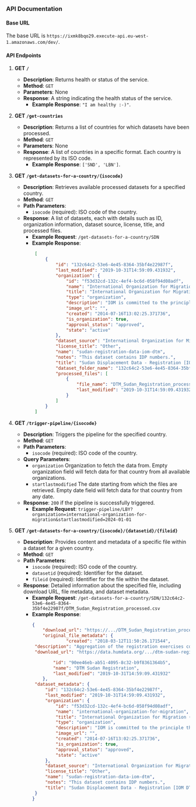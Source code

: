 ### API Documentation

#### Base URL

The base URL is `https://ixmk8bqo29.execute-api.eu-west-1.amazonaws.com/dev/`.

#### API Endpoints

1. **GET `/`**
   - **Description**: Returns health or status of the service.
   - **Method**: `GET`
   - **Parameters**: None
   - **Response**: A string indicating the health status of the service.
     - **Example Response**: `"I am healthy :-)"`.

2. **GET `/get-countries`**
   - **Description**: Returns a list of countries for which datasets have been processed.
   - **Method**: `GET`
   - **Parameters**: None
   - **Response**: A list of countries in a specific format. Each country is represented by its ISO code.
     - **Example Response**: `['SND', 'LBN']`.


3. **GET `/get-datasets-for-a-country/{isocode}`**
   - **Description**: Retrieves available processed datasets for a specified country.
   - **Method**: `GET`
   - **Path Parameters**:
     - `isocode` (required): ISO code of the country.
   - **Response**: A list of datasets, each with details such as ID, organization information, dataset source, license, title, and processed files.
     - **Example Request**: `/get-datasets-for-a-country/SDN`
     - **Example Response**:
       ```json
        [
            {
                "id": "132c64c2-53e6-4e45-8364-35bf4e22987f",
                "last_modified": "2019-10-31T14:59:09.431932",
                "organization": {
                    "id": "f53d32cd-132c-4ef4-bc6d-058f94d08adf",
                    "name": "International Organization for Migration (IOM)",
                    "title": "International Organization for Migration (IOM)",
                    "type": "organization",
                    "description": "IOM is committed to the principle that humane and orderly migration benefits migrants and society.",
                    "image_url": "",
                    "created": "2014-07-16T13:02:25.371736",
                    "is_organization": true,
                    "approval_status": "approved",
                    "state": "active"
                },
                "dataset_source": "International Organization for Migration (IOM)",
                "license_title": "Other",
                "name": "sudan-registration-data-iom-dtm",
                "notes": "This dataset contains IDP numbers.",
                "title": "Sudan Displacement Data - Registration [IOM DTM]",
                "dataset_folder_name": "132c64c2-53e6-4e45-8364-35bf4e22987f__sudan-registration-data-iom-dtm",
                "processed_files": [
                    {
                        "file_name": "DTM_Sudan_Registration_processed.csv",
                        "last_modified": "2019-10-31T14:59:09.431932"
                    }
                ]
            }
        ]       
        ```
4. **GET `/trigger-pipeline/{isocode}`**
   - **Description**: Triggers the pipeline for the specified country.
   - **Method**: `GET`
   - **Path Parameters**:
     - `isocode` (required): ISO code of the country.
   - **Query Parameters**:
     - `organization` Organization to fetch the data from. Empty organization field will fetch data for that country from all available organizations.
     - `startlastmodified` The date starting from which the files are retrieved. Empty date field will fetch data for that country from any date.
   - **Response**: `200` if the pipeline is successfully triggered.
     - **Example Request**: `trigger-pipeline/LBY?organization=international-organization-for-migration&startlastmodified=2024-01-01`

4. **GET `/get-datasets-for-a-country/{isocode}/{datasetid}/{fileid}`**
   - **Description**: Provides content and metadata of a specific file within a dataset for a given country.
   - **Method**: `GET`
   - **Path Parameters**:
     - `isocode` (required): ISO code of the country.
     - `datasetid` (required): Identifier for the dataset.
     - `fileid` (required): Identifier for the file within the dataset.
   - **Response**: Detailed information about the specified file, including download URL, file metadata, and dataset metadata.
     - **Example Request**: `/get-datasets-for-a-country/SDN/132c64c2-53e6-4e45-8364-35bf4e22987f/DTM_Sudan_Registration_processed.csv`
     - **Example Response**:
       ```json
       {
           "download_url": "https://.../DTM_Sudan_Registration_processed.csv",
           "original_file_metadata": {
                    "created": "2018-03-12T11:50:26.171544",
        "description": "Aggregation of the registration exercises conducted in Sudan since 2010.",
        "download_url": "https://data.humdata.org/.../dtm-sudan-registration.xlsx",

               "id": "90ee46eb-ab51-4095-8c32-b9f8361364b5",
               "name": "DTM Sudan Registration",
               "last_modified": "2019-10-31T14:59:09.431932"
           },
        "dataset_metadata": {
            "id": "132c64c2-53e6-4e45-8364-35bf4e22987f",
            "last_modified": "2019-10-31T14:59:09.431932",
            "organization": {
                "id": "f53d32cd-132c-4ef4-bc6d-058f94d08adf",
                "name": "international-organization-for-migration",
                "title": "International Organization for Migration (IOM)",
                "type": "organization",
                "description": "IOM is committed to the principle that humane and orderly migration benefits migrants and society.",
                "image_url": "",
                "created": "2014-07-16T13:02:25.371736",
                "is_organization": true,
                "approval_status": "approved",
                "state": "active"
            },
            "dataset_source": "International Organization for Migration (IOM)",
            "license_title": "Other",
            "name": "sudan-registration-data-iom-dtm",
            "notes": "This dataset contains IDP numbers.",
            "title": "Sudan Displacement Data - Registration [IOM DTM]"
        }
       }
       ```

